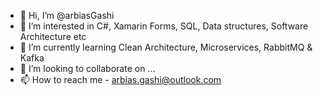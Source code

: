 - 👋 Hi, I’m @arbiasGashi
- 👀 I’m interested in C#, Xamarin Forms, SQL, Data structures, Software Architecture etc
- 🌱 I’m currently learning Clean Architecture, Microservices, RabbitMQ & Kafka
- 💞️ I’m looking to collaborate on ...
- 📫 How to reach me - arbias.gashi@outlook.com

<!---
arbiasGashi/arbiasGashi is a ✨ special ✨ repository because its `README.md` (this file) appears on your GitHub profile.
You can click the Preview link to take a look at your changes.
--->
